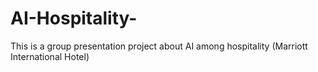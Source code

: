 # AI-Hospitality-
This is a group presentation project about AI among hospitality (Marriott International Hotel) 

